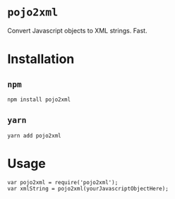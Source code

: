 `pojo2xml`
==========

Convert Javascript objects to XML strings.  Fast.

# Installation

## `npm`

	npm install pojo2xml

## `yarn`

	yarn add pojo2xml

# Usage

	var pojo2xml = require('pojo2xml');
	var xmlString = pojo2xml(yourJavascriptObjectHere);
